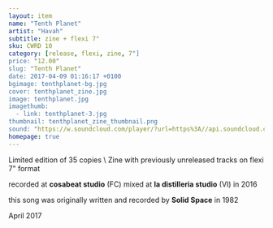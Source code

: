```yaml
---
layout: item
name: "Tenth Planet"
artist: "Havah"
subtitle: zine + flexi 7"
sku: CWRD 10
category: [release, flexi, zine, 7"]
price: "12.00"
slug: "Tenth Planet"
date: 2017-04-09 01:16:17 +0100
bgimage: tenthplanet-bg.jpg
cover: tenthplanet_zine.jpg
image: tenthplanet.jpg
imagethumb:
  - link: tenthplanet-3.jpg
thumbnail: tenthplanet_zine_thumbnail.png
sound: "https://w.soundcloud.com/player/?url=https%3A//api.soundcloud.com/tracks/317809056&amp;color=000000&amp;auto_play=false&amp;hide_related=false&amp;show_comments=true&amp;show_user=true&amp;show_reposts=false"
homepage: true
---
```


Limited edition of 35 copies \\
Zine with previously unreleased tracks on flexi 7" format

recorded at **cosabeat studio** (FC)
mixed at **la distilleria studio** (VI) in 2016

this song was originally written and recorded by **Solid Space** in 1982

April 2017